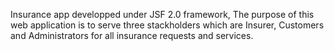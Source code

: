 Insurance app developped under JSF 2.0 framework, 
The purpose of this web application is to serve three stackholders which are Insurer, Customers and Administrators for all insurance requests and services.
